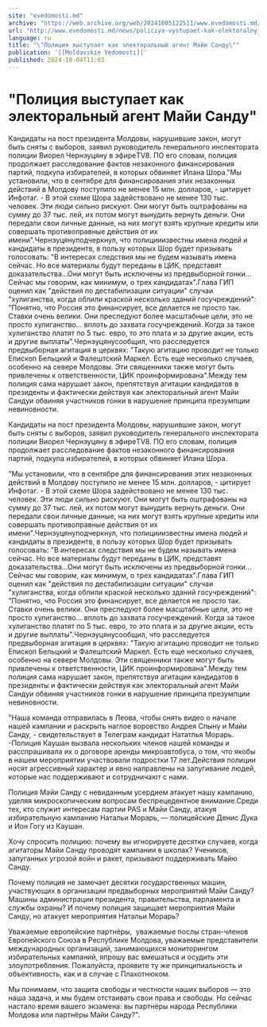 ```yaml
---
site: "evedomosti.md"
archive: "https://web.archive.org/web/20241005122511/www.evedomosti.md/news/policiya-vystupaet-kak-elektoralnyj-agent-maji-sandu"
url: "http://www.evedomosti.md/news/policiya-vystupaet-kak-elektoralnyj-agent-maji-sandu"
language: ru
title: "\"Полиция выступает как электоральный агент Майи Санду\""
publication: '[[Moldavskie Vedomosti]]'
published: 2024-10-04T11:03
---
```


# "Полиция выступает как электоральный агент Майи Санду"

Кандидаты на пост президента Молдовы, нарушившие закон, могут быть сняты с выборов, заявил руководитель генерального инспектората полиции Виорел Чернэуцяну в эфиреTV8. ПО его словам, полиция продолжает расследование фактов незаконного финансирования партий, подкупа избирателей, в которых обвиняет Илана Шора."Мы установили, что в сентябре для финансирования этих незаконных действий в Молдову поступило не менее 15 млн. долларов, - цитирует Инфотаг. - В этой схеме Шора задействовано не менее 130 тыс. человек. Эти люди сильно рискуют. Они могут быть оштрафованы на сумму до 37 тыс. лей, их потом могут вынудить вернуть деньги. Они передали свои личные данные, на них могут взять крупные кредиты или совершать противоправные действия от их имени".Чернэуцянуподчеркнул, что полицииизвестны имена людей и кандидаты в президентв, в пользу которых Шор будет призывать голосовать: "В интересах следствия мы не будем называть имена сейчас. Но все материалы будут переданы в ЦИК, представят доказательства...Они могут быть исключены из предвыборной гонки... Сейчас мы говорим, как минимум, о трех кандидатах".Глава ГИП оценил как "действия по дестабилизации ситуации" случаи "хулиганства, когда облили краской несколько зданий госучреждений": "Понятно, что Россия это финансирует, все делается не просто так. Ставки очень велики. Они преследуют более масштабные цели, это не просто хулиганство... вплоть до захвата госучреждений. Когда за такое хулиганство платят по 5 тыс. евро, то это плата и за другие акции, есть и другие выплаты".Чернэуцянусообщил, что расследуется предвыборная агитация в церквях: "Такую агитацию проводит не только Епископ Бельцкий и Фалештский Маркел. Есть еще несколько случаев, особенно на севере Молдовы. Эти священники также могут быть привлечены к ответственности, ЦИК проинформирована".Между тем полиция сама нарушает закон, препятствуя агитации кандидатов в президенты и фактически действуя как электоральный агент Майи Сандуи обвиняя участников гонки в нарушение принципа презумпции невиновности.

Кандидаты на пост президента Молдовы, нарушившие закон, могут быть сняты с выборов, заявил руководитель генерального инспектората полиции Виорел Чернэуцяну в эфиреTV8. ПО его словам, полиция продолжает расследование фактов незаконного финансирования партий, подкупа избирателей, в которых обвиняет Илана Шора.

"Мы установили, что в сентябре для финансирования этих незаконных действий в Молдову поступило не менее 15 млн. долларов, - цитирует Инфотаг. - В этой схеме Шора задействовано не менее 130 тыс. человек. Эти люди сильно рискуют. Они могут быть оштрафованы на сумму до 37 тыс. лей, их потом могут вынудить вернуть деньги. Они передали свои личные данные, на них могут взять крупные кредиты или совершать противоправные действия от их имени".Чернэуцянуподчеркнул, что полицииизвестны имена людей и кандидаты в президентв, в пользу которых Шор будет призывать голосовать: "В интересах следствия мы не будем называть имена сейчас. Но все материалы будут переданы в ЦИК, представят доказательства...Они могут быть исключены из предвыборной гонки... Сейчас мы говорим, как минимум, о трех кандидатах".Глава ГИП оценил как "действия по дестабилизации ситуации" случаи "хулиганства, когда облили краской несколько зданий госучреждений": "Понятно, что Россия это финансирует, все делается не просто так. Ставки очень велики. Они преследуют более масштабные цели, это не просто хулиганство... вплоть до захвата госучреждений. Когда за такое хулиганство платят по 5 тыс. евро, то это плата и за другие акции, есть и другие выплаты".Чернэуцянусообщил, что расследуется предвыборная агитация в церквях: "Такую агитацию проводит не только Епископ Бельцкий и Фалештский Маркел. Есть еще несколько случаев, особенно на севере Молдовы. Эти священники также могут быть привлечены к ответственности, ЦИК проинформирована".Между тем полиция сама нарушает закон, препятствуя агитации кандидатов в президенты и фактически действуя как электоральный агент Майи Сандуи обвиняя участников гонки в нарушение принципа презумпции невиновности.

"Наша команда отправилась в Леова, чтобы снять видео о начале нашей кампании и раскрыть наглое воровство Андрея Спыну и Майи Санду, - свидетельствует в Телеграм кандидат Нататлья Морарь. -Полиция Каушан вызвала нескольких членов нашей команды и расспрашивала их о договоре аренды микроавтобуса, о том, что якобы в нашем мероприятии участвовали подростки 17 лет.Действия полиции носят агрессивный характер и явно направлены на запугивание людей, которые нас поддерживают и сотрудничают с нами.

Полиция Майи Санду с невиданным усердием атакует нашу кампанию, уделяя микроскопическим вопросам беспрецедентное внимание.Среди тех, кто служит интересам партии PAS и Майи Санду, атакуя избирательную кампанию Натальи Морарь, — полицейские Дениc Дука и Ион Гогу из Каушан.

Хочу спросить полицию: почему вы игнорируете десятки случаев, когда агитаторы Майи Санду проводят кампании в школах? Учеников, запуганных угрозой войн и ракет, призывают поддерживать Майю Санду.

Почему полиция не замечает десятки государственных машин, участвующих в организации предвыборных мероприятий Майи Санду? Машины администрации президента, правительства, парламента и службы охраны? И почему полиция защищает мероприятия Майи Санду, но атакует мероприятия Натальи Морарь?

Уважаемые европейские партнёры,  уважаемые послы стран-членов Европейского Союза в Республике Молдова, уважаемые представители международных организаций, занимающихся мониторингом избирательных кампаний, япрошу вас вмешаться и осудить эти злоупотребления. Пожалуйста, проявите ту же принципиальность и объективность, как и в случае с Плахотнюком.

Мы понимаем, что защита свободы и честности наших выборов — это наша задача, и мы будем отстаивать свои права и свободы. Но сейчас настало время вашего экзамена: вы партнёры народа Республики Молдова или партнёры Майи Санду?".